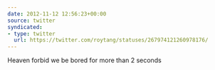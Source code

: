 ```yaml
---
date: 2012-11-12 12:56:23+00:00
source: twitter
syndicated:
- type: twitter
  url: https://twitter.com/roytang/statuses/267974121260978176/
---
```


Heaven forbid we be bored for more than 2 seconds